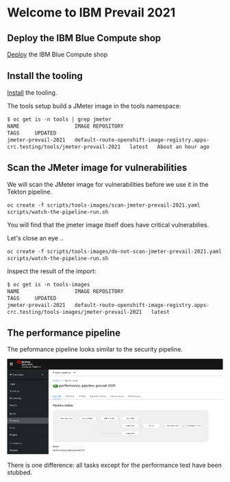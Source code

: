 # Welcome to IBM Prevail 2021

## Deploy the IBM Blue Compute shop

[Deploy](../functionality/DEPLOY-FULL-BC.MD) the IBM Blue Compute shop 

## Install the tooling

[Install](../nuts-and-bolts/MINI-SETUP.MD) the tooling.

The tools setup build a JMeter image in the tools namespace:

    $ oc get is -n tools | grep jmeter
    NAME                  IMAGE REPOSITORY                                                                    TAGS     UPDATED
    jmeter-prevail-2021   default-route-openshift-image-registry.apps-crc.testing/tools/jmeter-prevail-2021   latest   About an hour ago

## Scan the JMeter image for vulnerabilities

We will scan the JMeter image for vulnerabilities before we use it in the Tekton pipeline. 

    oc create -f scripts/tools-images/scan-jmeter-prevail-2021.yaml 
    scripts/watch-the-pipeline-run.sh

You will find that the jmeter image itself does have critical vulnerabilies. 

Let's close an eye ..

    oc create -f scripts/tools-images/do-not-scan-jmeter-prevail-2021.yaml
    scripts/watch-the-pipeline-run.sh    

Inspect the result of the import:

    $ oc get is -n tools-images
    NAME                  IMAGE REPOSITORY                                                                           TAGS     UPDATED
    jmeter-prevail-2021   default-route-openshift-image-registry.apps-crc.testing/tools-images/jmeter-prevail-2021   latest   

## The performance pipeline

The peformance pipeline looks similar to the security pipeline. 

![Fail](../../images/performance-pipeline.png?raw=true "Title")

There is one difference: all tasks except for the performance test have been stubbed.


